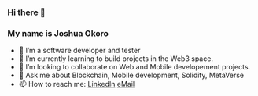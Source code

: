 ### Hi there 👋
### My name is Joshua Okoro 

<!--
**josidbobo/josidbobo** is a ✨ _special_ ✨ repository because its `README.md` (this file) appears on your GitHub profile.

Here are some ideas to get you started:
-->

- 🔭 I’m a software developer and tester
- 🌱 I’m currently learning to build projects in the Web3 space.
- 👯 I’m looking to collaborate on Web and Mobile developement projects.
- 💬 Ask me about Blockchain, Mobile development, Solidity, MetaVerse
- 📫 How to reach me: [LinkedIn](https://in.com/in/joshua-okoro-4b2992172/) 
                      [eMail](josidbobo@gmail.com)
